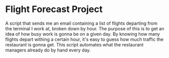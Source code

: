 # Flight Forecast Project

A script that sends me an email containing a list of flights departing from the terminal I work at, broken down by hour. The purpose of this is to get an idea of how busy work is gonna be on a given day. By knowing how many flights depart withing a certain hour, it's easy to guess how much traffic the restaurant is gonna get. This script automates what the restaurant managers already do by hand every day.

